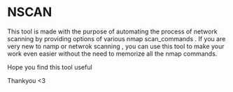 # NSCAN 
This tool is made with the purpose of automating the process of network scanning  by providing options of various nmap scan_commands .
If you are very new to namp or netwrok scanning , you can use this tool to make your work even easier without the need to memorize all the nmap commands.





Hope you find this tool useful 

Thankyou <3

